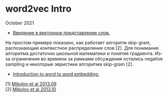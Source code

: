 # word2vec Intro

October 2021 

* [Введение в векторное представление слов.](w2v_sch131.md)

На простом примере показано, как работает алгоритм skip-gram, распознающий контекстное распределение слов [2].  Для понимания  алгоритма достаточно  школьной математики и понятия градиента. Из-за ограничения во времени за рамками обсуждения остались negative sampling и некоторые эвристики алгоритма skip-gram [2].

* [Introduction to word to word embedding.]()




 [1] [Mikolov et al 2013.09](https://arxiv.org/pdf/1301.3781.pdf)<br>
 [2] [Mikolov et al 2013.10](https://arxiv.org/pdf/1310.4546.pdf)
